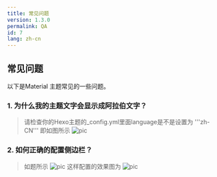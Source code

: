 ```yaml
---
title: 常见问题
version: 1.3.0
permalink: QA
id: 7
lang: zh-cn
---
```

## 常见问题

以下是Material 主题常见的一些问题。


### 1. 为什么我的主题文字会显示成阿拉伯文字？
>请检查你的Hexo主题的_config.yml里面language是不是设置为 
>'''zh-CN'''
>即如图所示
>![pic](1.png)

### 2. 如何正确的配置侧边栏？
>如题所示
>![pic](2.png)
>这样配置的效果图为
>![pic](3.png)

